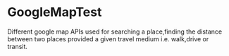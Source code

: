 # GoogleMapTest
Different google map APIs used for searching a place,finding the distance between two places provided a given travel medium i.e. walk,drive or transit.
